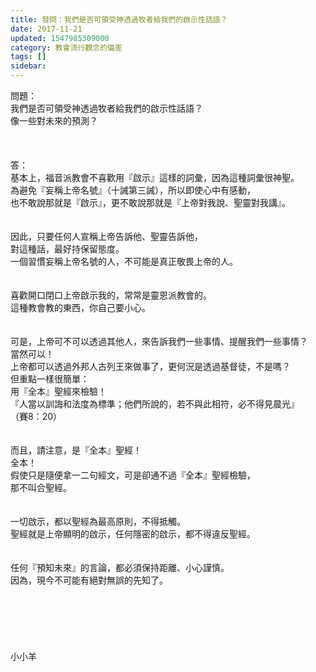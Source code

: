 ```yaml
---
title: 發問：我們是否可領受神透過牧者給我們的啟示性話語？
date: 2017-11-21
updated: 1547985309000
category: 教會流行觀念的偏差
tags: []
sidebar: 
---
```


<p>問題：<br/>我們是否可領受神透過牧者給我們的啟示性話語？<br/>像一些對未來的預測？<br/><br/><br/><!--more--><br/>答：<br/>基本上，福音派教會不喜歡用『啟示』這樣的詞彙，因為這種詞彙很神聖。<br/>為避免『妄稱上帝名號』（十誡第三誡），所以即使心中有感動，<br/>也不敢說那就是『啟示』，更不敢說那就是『上帝對我說、聖靈對我講』。<br/> <br/><br/>因此，只要任何人宣稱上帝告訴他、聖靈告訴他，<br/>對這種話，最好持保留態度。<br/>一個習慣妄稱上帝名號的人，不可能是真正敬畏上帝的人。<br/><br/><br/>喜歡開口閉口上帝啟示我的，常常是靈恩派教會的。<br/>這種教會教的東西，你自己要小心。<br/> <br/><br/>可是，上帝可不可以透過其他人，來告訴我們一些事情、提醒我們一些事情？<br/>當然可以！<br/>上帝都可以透過外邦人古列王來做事了，更何況是透過基督徒，不是嗎？<br/>但重點一樣很簡單：<br/>用『全本』聖經來檢驗！<br/>『人當以訓誨和法度為標準；他們所說的，若不與此相符，必不得見晨光』<br/>（賽8：20）<br/><br/><br/>而且，請注意，是『全本』聖經！<br/>全本！<br/>假使只是隨便拿一二句經文，可是卻通不過『全本』聖經檢驗，<br/>那不叫合聖經。<br/> <br/><br/>一切啟示，都以聖經為最高原則，不得抵觸。<br/>聖經就是上帝顯明的啟示，任何隱密的啟示，都不得違反聖經。<br/><br/><br/>任何『預知未來』的言論，都必須保持距離、小心謹慎。<br/>因為，現今不可能有絕對無誤的先知了。<br/><br/><br/><br/><br/><br/><br/>小小羊<br/><br/><br/><br/>
</p>